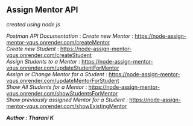 ## Assign Mentor API
*created using node js*

*Postman API Documentation* : 
*Create new Mentor* : https://node-assign-mentor-vqus.onrender.com/createMentor   
*Create new Student* : https://node-assign-mentor-vqus.onrender.com/createStudent   
*Assign Students to a Mentor* : https://node-assign-mentor-vqus.onrender.com/updateStudentForMentor   
*Assign or Change Mentor for a Student* : https://node-assign-mentor-vqus.onrender.com/updateMentorForStudent   
*Show All Students for a Mentor* : https://node-assign-mentor-vqus.onrender.com/showStudentsForMentor   
*Show previously assigned Mentor for a Student* : https://node-assign-mentor-vqus.onrender.com/showExistingMentor   

***Author : Tharani K***